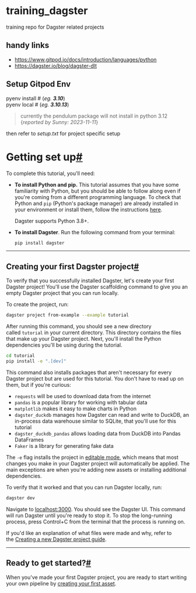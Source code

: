 # training_dagster
training repo for Dagster related projects

## handy links
- https://www.gitpod.io/docs/introduction/languages/python
- https://dagster.io/blog/dagster-dlt

## Setup Gitpod Env
pyenv install <version>  # (_eg. **3.10**_)  
pyenv local <version> # (_eg. **3.10.13**_)
> currently the pendulum package will not install in python 3.12  
> {_reported by Sunny: 2023-11-11_}

then refer to _setup.txt_ for project specific setup




# Getting set up[#](https://docs.dagster.io/tutorial/setup#tutorial-part-two-getting-set-up)

To complete this tutorial, you'll need:

- **To install Python and pip.** This tutorial assumes that you have some familiarity with Python, but you should be able to follow along even if you're coming from a different programming language. To check that Python and `pip` (Python's package manager) are already installed in your environment or install them, follow the instructions [here](https://packaging.python.org/guides/installing-using-pip-and-virtual-environments/).
    
    Dagster supports Python 3.8+.
    
- **To install Dagster**. Run the following command from your terminal:
    
    ```bash
    pip install dagster
    ```
    

---

## Creating your first Dagster project[#](https://docs.dagster.io/tutorial/setup#creating-your-first-dagster-project)

To verify that you successfully installed Dagster, let's create your first Dagster project! You'll use the Dagster scaffolding command to give you an empty Dagster project that you can run locally.

To create the project, run:

```bash
dagster project from-example --example tutorial
```

After running this command, you should see a new directory called `tutorial` in your current directory. This directory contains the files that make up your Dagster project. Next, you'll install the Python dependencies you'll be using during the tutorial.

```bash
cd tutorial
pip install -e ".[dev]"
```

This command also installs packages that aren't necessary for every Dagster project but are used for this tutorial. You don't have to read up on them, but if you're curious:

- `requests` will be used to download data from the internet
- `pandas` is a popular library for working with tabular data
- `matplotlib` makes it easy to make charts in Python
- `dagster_duckdb` manages how Dagster can read and write to DuckDB, an in-process data warehouse similar to SQLite, that you'll use for this tutorial
- `dagster_duckdb_pandas` allows loading data from DuckDB into Pandas DataFrames
- `Faker` is a library for generating fake data

The `-e` flag installs the project in [editable mode](https://pip.pypa.io/en/stable/reference/pip_install/#editable-installs), which means that most changes you make in your Dagster project will automatically be applied. The main exceptions are when you're adding new assets or installing additional dependencies.

To verify that it worked and that you can run Dagster locally, run:

```bash
dagster dev
```

Navigate to [localhost:3000](http://localhost:3000/). You should see the Dagster UI. This command will run Dagster until you're ready to stop it. To stop the long-running process, press Control+C from the terminal that the process is running on.

If you'd like an explanation of what files were made and why, refer to the [Creating a new Dagster project guide](https://docs.dagster.io/getting-started/create-new-project#using-the-default-project-skeleton).

---

## Ready to get started?[#](https://docs.dagster.io/tutorial/setup#ready-to-get-started)

When you've made your first Dagster project, you are ready to start writing your own pipeline by [creating your first asset](https://docs.dagster.io/tutorial/writing-your-first-asset).